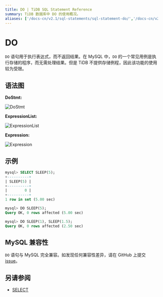 ```yaml
---
title: DO | TiDB SQL Statement Reference
summary: TiDB 数据库中 DO 的使用概况。
aliases: ['/docs-cn/v2.1/sql-statements/sql-statement-do/','/docs-cn/v2.1/reference/sql/statements/do/']
---
```


# DO

`DO` 语句用于执行表达式，而不返回结果。在 MySQL 中，`DO` 的一个常见用例是执行存储的程序，而无需处理结果。但是 TiDB 不提供存储例程，因此该功能的使用较为受限。

## 语法图

**DoStmt:**

![DoStmt](https://docs-download.pingcap.com/media/images/docs-cn/sqlgram/DoStmt.png)

**ExpressionList:**

![ExpressionList](https://docs-download.pingcap.com/media/images/docs-cn/sqlgram/ExpressionList.png)

**Expression:**

![Expression](https://docs-download.pingcap.com/media/images/docs-cn/sqlgram/Expression.png)

## 示例

```sql
mysql> SELECT SLEEP(5);
+----------+
| SLEEP(5) |
+----------+
|        0 |
+----------+
1 row in set (5.00 sec)

mysql> DO SLEEP(5);
Query OK, 0 rows affected (5.00 sec)

mysql> DO SLEEP(1), SLEEP(1.5);
Query OK, 0 rows affected (2.50 sec)
```

## MySQL 兼容性

`DO` 语句与 MySQL 完全兼容。如发现任何兼容性差异，请在 GitHub 上提交 [issue](https://github.com/pingcap/tidb/issues/new/choose)。

## 另请参阅

* [SELECT](/sql-statements/sql-statement-select.md)
